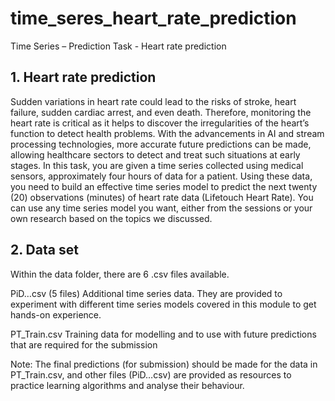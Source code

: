 # time_seres_heart_rate_prediction
Time Series – Prediction Task - Heart rate prediction

## 1. Heart rate prediction
Sudden variations in heart rate could lead to the risks of stroke, heart failure, sudden cardiac arrest, and even death. Therefore, monitoring the heart rate is critical as it helps to discover the irregularities of the heart’s function to detect health problems. With the advancements in AI and stream processing technologies, more accurate future predictions can be made, allowing healthcare sectors to detect and treat such situations at early stages.
In this task, you are given a time series collected using medical sensors, approximately four hours of data for a patient. Using these data, you need to build an effective time series model to predict the next twenty (20) observations (minutes) of heart rate data (Lifetouch Heart Rate). You can use any time series model you want, either from the sessions or your own research based on the topics we discussed.

## 2. Data set
Within the data folder, there are 6 .csv files available.

PiD…csv (5 files)
Additional time series data.
They are provided to experiment with different time series models covered in this module to get hands-on experience.

PT_Train.csv
Training data for modelling and to use with future predictions that are required for the submission

Note: The final predictions (for submission) should be made for the data in PT_Train.csv, and other files (PiD…csv) are provided as resources to practice learning algorithms and analyse their behaviour.
